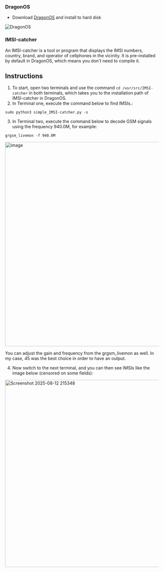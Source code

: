 ### DragonOS
- Download [DragonOS](https://cemaxecuter.com) and install to hard disk

![DragonOS](https://github.com/signalens/signalsdrpro_docs/blob/main/img/gsm/gsm_dragonos.jpeg)

### IMSI-catcher

An IMSI-catcher is a tool or program that displays the IMSI numbers, country, brand, and operator of cellphones in the vicinity. 
It is pre-installed by default in DragonOS, which means you don't need to compile it.

## Instructions

1. To start, open two terminals and use the command `cd /usr/src/IMSI-catcher` in both terminals, which takes you to the installation path of IMSI-catcher in DragonOS.
2. In Terminal one, execute the command below to find IMSIs.:

```
sudo python3 simple_IMSI-catcher.py -s
```

3. In Terminal two, execute the command below to decode GSM signals using the frequency 940.0M, for example:

```
grgsm_livemon -f 940.0M
```

<img width="1491" height="668" alt="image" src="https://github.com/user-attachments/assets/474e86e7-319f-44f0-a921-82bcb9e1cf44" />

You can adjust the gain and frequency from the grgsm_livemon as well. In my case, 45 was the best choice in order to have an output.

4. Now switch to the next terminal, and you can then see IMSIs like the image below (censored on some fields):

<img width="1705" height="612" alt="Screenshot 2025-08-12 215348" src="https://github.com/user-attachments/assets/c13e144d-c34b-469e-8db1-a63fb4e84930" />



